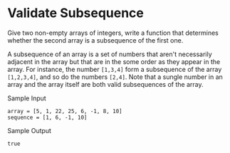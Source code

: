 # Validate Subsequence

Give two non-empty arrays of integers, write a function that determines whether the second array is a subsequence of the first one.

A subsequence of an array is a set of numbers that aren't necessarily adjacent in the array but that are in the some order as they appear in the array. For instance, the number `[1,3,4]` form a subsequence of the array `[1,2,3,4]`, and so do the numbers `[2,4]`. Note that a sungle number in an array and the array itself are both valid subsequences of the array.

Sample Input
```
array = [5, 1, 22, 25, 6, -1, 8, 10]
sequence = [1, 6, -1, 10]
```
Sample Output
```
true
```